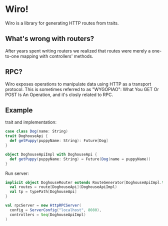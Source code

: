 # Wiro!

Wiro is a library for generating HTTP routes from traits.

## What's wrong with routers?

After years spent writing routers we realized that routes were merely a one-to-one mapping with controllers' methods.

## RPC?

Wiro exposes operations to manipulate data using HTTP as a transport protocol.
This is sometimes referred to as "WYGOPIAO": What You GET Or POST Is An Operation, and it's closly related to RPC.

## Example

trait and implementation:

```scala
case class Dog(name: String)
trait DoghouseApi {
  def getPuppy(puppyName: String): Future[Dog]
}

object DoghouseApiImpl with DoghouseApi {
  def getPuppy(puppyName: String) = Future(Dog(name = puppyName))
}
```

Run server:

```scala
implicit object DoghouseRouter extends RouteGenerator[DoghouseApiImpl.type] {
  val routes = route[DoghouseApi](DoghouseApiImpl)
  val tp = typePath[DoghouseApi]
}

val rpcServer = new HttpRPCServer(
  config = ServerConfig("localhost", 8080),
  controllers = Seq(DoghouseApiImpl)
)
```
